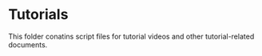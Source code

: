 # Tutorials
This folder conatins script files for tutorial videos and other tutorial-related documents.
